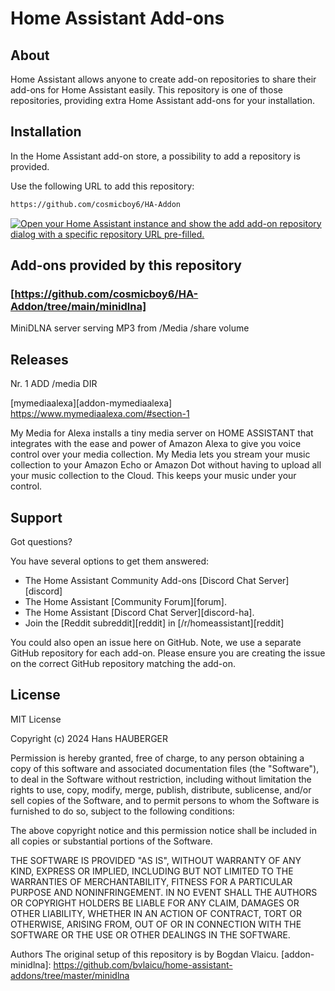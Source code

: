 # Home Assistant Add-ons

## About

Home Assistant allows anyone to create add-on repositories to share their
add-ons for Home Assistant easily. This repository is one of those repositories,
providing extra Home Assistant add-ons for your installation.

## Installation

In the Home Assistant add-on store, a possibility to add a repository is provided.

Use the following URL to add this repository:

```txt
https://github.com/cosmicboy6/HA-Addon
```

<a href="https://my.home-assistant.io/redirect/supervisor_add_addon_repository/?repository_url=https%3A%2F%2Fgithub.com%2Fcosmicboy6%2FHA-Addon" target="_blank" rel="noreferrer noopener"><img src="https://my.home-assistant.io/badges/supervisor_add_addon_repository.svg" alt="Open your Home Assistant instance and show the add add-on repository dialog with a specific repository URL pre-filled." /></a>




## Add-ons provided by this repository

### [https://github.com/cosmicboy6/HA-Addon/tree/main/minidlna]
MiniDLNA server serving MP3 from /Media /share volume

## Releases

Nr. 1 ADD /media DIR


[mymediaalexa][addon-mymediaalexa]
https://www.mymediaalexa.com/#section-1

My Media for Alexa installs a tiny media server on HOME ASSISTANT that integrates with the ease and power of Amazon Alexa to give you voice control over your media collection. My Media lets you stream your music collection to your Amazon Echo or Amazon Dot without having to upload all your music collection to the Cloud. This keeps your music under your control.

## Support

Got questions?

You have several options to get them answered:

- The Home Assistant Community Add-ons [Discord Chat Server][discord]
- The Home Assistant [Community Forum][forum].
- The Home Assistant [Discord Chat Server][discord-ha].
- Join the [Reddit subreddit][reddit] in [/r/homeassistant][reddit]

You could also open an issue here on GitHub. Note, we use a separate
GitHub repository for each add-on. Please ensure you are creating the issue
on the correct GitHub repository matching the add-on.

## License

MIT License

Copyright (c) 2024 Hans HAUBERGER

Permission is hereby granted, free of charge, to any person obtaining a copy
of this software and associated documentation files (the "Software"), to deal
in the Software without restriction, including without limitation the rights
to use, copy, modify, merge, publish, distribute, sublicense, and/or sell
copies of the Software, and to permit persons to whom the Software is
furnished to do so, subject to the following conditions:

The above copyright notice and this permission notice shall be included in all
copies or substantial portions of the Software.

THE SOFTWARE IS PROVIDED "AS IS", WITHOUT WARRANTY OF ANY KIND, EXPRESS OR
IMPLIED, INCLUDING BUT NOT LIMITED TO THE WARRANTIES OF MERCHANTABILITY,
FITNESS FOR A PARTICULAR PURPOSE AND NONINFRINGEMENT. IN NO EVENT SHALL THE
AUTHORS OR COPYRIGHT HOLDERS BE LIABLE FOR ANY CLAIM, DAMAGES OR OTHER
LIABILITY, WHETHER IN AN ACTION OF CONTRACT, TORT OR OTHERWISE, ARISING FROM,
OUT OF OR IN CONNECTION WITH THE SOFTWARE OR THE USE OR OTHER DEALINGS IN THE
SOFTWARE.


Authors 
The original setup of this repository is by Bogdan Vlaicu.
[addon-minidlna]: https://github.com/bvlaicu/home-assistant-addons/tree/master/minidlna

